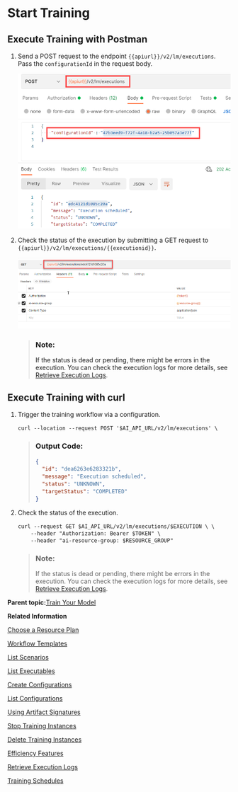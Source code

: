 <!-- loio54b44e4099c3436db1c02242489435d8 -->

# Start Training



<a name="loio54b44e4099c3436db1c02242489435d8__section_wwg_g4s_vnb"/>

## Execute Training with Postman

1.  Send a POST request to the endpoint `{{apiurl}}/v2/lm/executions`. Pass the `configurationId` in the request body.

    ![Postman screenshot execute training workflow](images/Image_AI_Core_Execute_Training_38281d5.png)

2.  Check the status of the execution by submitting a GET request to `{{apiurl}}/v2/lm/executions/{{executionid}}`.

    ![](images/Get_Execution_Status_c421624.png)

    > ### Note:  
    > If the status is dead or pending, there might be errors in the execution. You can check the execution logs for more details, see [Retrieve Execution Logs](retrieve-execution-logs-fbc55d3.md).




<a name="loio54b44e4099c3436db1c02242489435d8__section_wvn_3h4_apb"/>

## Execute Training with curl

1.  Trigger the training workflow via a configuration.

    ```
    curl --location --request POST '$AI_API_URL/v2/lm/executions' \
    ```

    > ### Output Code:  
    > ```json
    > {
    >   "id": "dea6263e6283321b",
    >   "message": "Execution scheduled",
    >   "status": "UNKNOWN",
    >   "targetStatus": "COMPLETED"
    > }
    > ```

2.  Check the status of the execution.

    ```
    curl --request GET $AI_API_URL/v2/lm/executions/$EXECUTION \ \
        --header "Authorization: Bearer $TOKEN" \
        --header "ai-resource-group: $RESOURCE_GROUP"  
    ```

    > ### Note:  
    > If the status is dead or pending, there might be errors in the execution. You can check the execution logs for more details, see [Retrieve Execution Logs](retrieve-execution-logs-fbc55d3.md).


**Parent topic:**[Train Your Model](train-your-model-a9ceb06.md "You execute a training workflow to train your AI learning model.")

**Related Information**  


[Choose a Resource Plan](choose-a-resource-plan-57f4f19.md "You can configure SAP AI Core to use different infrastructure resources for different tasks, based on demand. SAP AI Core provides several preconfigured infrastructure bundles called “resource plans” for this purpose.")

[Workflow Templates](workflow-templates-83523ab.md "Here, you can find a minimal workflow example template, that can be adapted to meet the requirements of your workflow.")

[List Scenarios](list-scenarios-deedde5.md "")

[List Executables](list-executables-80895a4.md "")

[Create Configurations](create-configurations-884ae34.md "")

[List Configurations](list-configurations-8074b2a.md "")

[Using Artifact Signatures](using-artifact-signatures-2f02a1d.md "Artifact signatures in the form of a hash can be added to output artifacts from executions.")

[Stop Training Instances](stop-training-instances-3d85344.md "")

[Delete Training Instances](delete-training-instances-612ce17.md "")

[Efficiency Features](efficiency-features-4cb76f7.md "Discover features of the SAP AI Core runtime that improve efficiency and help manage resource consumption.")

[Retrieve Execution Logs](retrieve-execution-logs-fbc55d3.md "accessed in the deployment and execution logs.")

[Training Schedules](training-schedules-2b702f8.md "")


